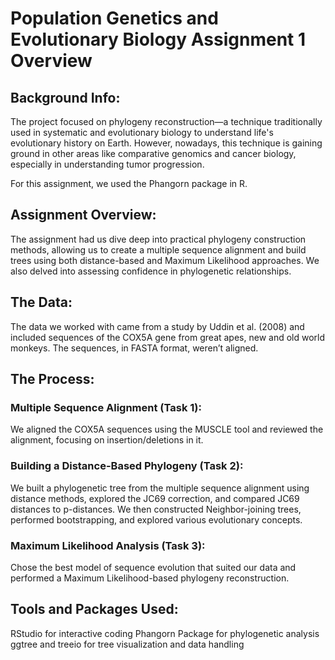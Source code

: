 # Population Genetics and Evolutionary Biology Assignment 1 Overview

## Background Info:
The project focused on phylogeny reconstruction—a technique traditionally used in systematic and evolutionary biology to understand life's evolutionary history on Earth. 
However, nowadays, this technique is gaining ground in other areas like comparative genomics and cancer biology, especially in understanding tumor progression. 

For this assignment, we used the Phangorn package in R.

## Assignment Overview:
The assignment had us dive deep into practical phylogeny construction methods, allowing us to create a multiple sequence alignment and build trees 
using both distance-based and Maximum Likelihood approaches. We also delved into assessing confidence in phylogenetic relationships.

## The Data:
The data we worked with came from a study by Uddin et al. (2008) and included sequences of the COX5A gene from great apes, new and old world monkeys. 
The sequences, in FASTA format, weren’t aligned.

## The Process:
### Multiple Sequence Alignment (Task 1):
We aligned the COX5A sequences using the MUSCLE tool and reviewed the alignment, focusing on insertion/deletions in it.
### Building a Distance-Based Phylogeny (Task 2):
We built a phylogenetic tree from the multiple sequence alignment using distance methods, explored the JC69 correction, and compared JC69 distances to p-distances. 
We then constructed Neighbor-joining trees, performed bootstrapping, and explored various evolutionary concepts.
### Maximum Likelihood Analysis (Task 3):
Chose the best model of sequence evolution that suited our data and performed a Maximum Likelihood-based phylogeny reconstruction.

## Tools and Packages Used:
RStudio for interactive coding
Phangorn Package for phylogenetic analysis
ggtree and treeio for tree visualization and data handling
